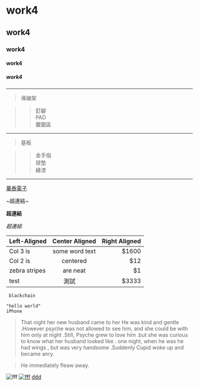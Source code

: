 
# work4
## work4
### work4
#### work4
##### work4

---
>導線架

>>釘腳\
>>PAD\
>>鍍銀區

---
>基板

>>金手指\
>>球墊\
>>綠漆

***
[華泰電子](http://www.ose.com.tw/zht)

~超連結~

**超連結**

*超連結*

 | Left-Aligned | Center Aligned | Right Aligned |
 | :----------- |:--------------:| -----:|
 | Col 3 is     | some word text | $1600 |
 | Col 2 is     | centered | $12 |
 | zebra stripes | are neat | $1 | 
 | test | 測試        |  $3333 |
 
 ` 
 blackchain
 `
  
 ```
 "hello world"
 iPhone
 ``` 
 
 >That night her new husband came to her He was kind and gentle .However psyche 
 >was not allowed to see him, and she could be with him only at night .Still, Psyche grew
 >to love him .but 
 >she was curious to know what her husband looked like . one night, when he was he 
 >had wings , but was very handsome .Suddenly Cupid woke up and became anry. 
 
 >He immediately fleaw away. 
 
 ![fff](https://img.youtube.com/vi/StTqXEQ2l-Y/0.jpg)
 [ ![fff](https://img.youtube.com/vi/StTqXEQ2l-Y/0.jpg)](https://www.youtube.com/watch?v=StTqXEQ2l-Y "Everything Is AWESOME")
 [ddd](https://www.youtube.com/watch?v=StTqXEQ2l-Y "Everything Is AWESOME")


